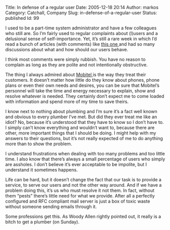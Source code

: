 Title: In defense of a regular user
Date: 2005-12-18 20:14
Author: markos
Category: Catchall, Company
Slug: in-defense-of-a-regular-user
Status: published
Id: 99

<div>
 <p>
  I used to be a part-time system administrator and have a few colleagues who still are. So I’m fairly used to regular complaints about (l)users and a delusional sense of self-importance. Yet, it’s still a rare week in which I’d read a bunch of articles (with comments) like
  <a href="http://www.misterorange.com/2005/12/flipside-8-end-user-troubleshooting.html">
   this one
  </a>
  and had so many discussions about what and how should our users behave.
 </p>
 <p>
  I think most comments were simply rubbish. You have no reason to complain as long as they are polite and not intentionally obstructive.
 </p>
 <p>
  The thing I always admired about
  <a href="http://www.mobitel.si">
   Mobitel
  </a>
  is the way they treat their customers. It doesn’t matter how little do they know about phones, phone plans or even their own needs and desires, you can be sure that Mobitel’s personnel will take the time and energy necessary to explain, show and resolve whatever is needed. They certainly don’t expect me to come loaded with information and spend more of my time to save theirs.
 </p>
 <p>
  I know next to nothing about plumbing and I’m sure it’s a fact well known and obvious to every plumber I’ve met. But did they ever treat me like an idiot? No, because it’s understood that they have to know so I don’t have to. I simply can’t know everything and wouldn’t want to, because there are other, more important things that I should be doing. I might help with my answers to their questions, but it’s not really expected of me to do anything more than to show the problem.
 </p>
 <p>
  I understand frustrations when dealing with too many problems and too little time. I also know that there’s always a small percentage of users who simply are assholes. I don’t believe it’s ever acceptable to be impolite, but I understand it sometimes happens.
 </p>
 <p>
  Life can be hard, but it doesn’t change the fact that our task is to provide a service, to serve our users and not the other way around. And if we have a problem doing this, it’s us who must resolve it not them. In fact, without them  “pests” there’s little need for what we provide. After all a perfectly configured and RFC compliant mail server is just a box of toxic waste without someone sending emails through it.
 </p>
 <p>
  Some professions get this. As Woody Allen rightly pointed out, it really is a bitch to get a plumber (on Sunday).
 </p>
</div>
